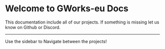 # Welcome to GWorks-eu Docs

 This documentation include all of our projects. If something is missing let us know on Github or Discord.

 <hr>

 Use the sidebar to Navigate between the projects!
